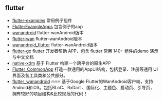 
## flutter 
- [flutter-examples](https://github.com/nisrulz/flutter-examples)  常用例子组件
- [FlutterExampleApps](https://github.com/iampawan/FlutterExampleApps)  包含例子的app
- [wanandroid](https://github.com/ngu2008/wanandroid)   flutter-wanAndroid版本
- [flutter-wan](https://github.com/sunxiaolei/flutter-wan)  flutter-wanAndroid版本
- [wanandroid_flutter](https://github.com/shijiacheng/wanandroid_flutter)  flutter-wanAndroid版本
- [flutter-go](https://github.com/alibaba/flutter-go)  flutter 开发者帮助 APP，包含 flutter 常用 140+ 组件的demo 演示与中文文档
- [native-xdm](https://github.com/bailicangdu/native-xdm)  基于 Flutter 构建一个跨平台的原生APP
- [Flutter_CommonApp](https://github.com/MeandNi/Flutter_CommonApp)  打造一款通用的AppUI结构，包括登录、注册等通用 UI 界面及各工具类和公共部分。
- [flutter_wanandroid](https://github.com/Sky24n/flutter_wanandroid)   🔥🔥🔥 基于Google Flutter的WanAndroid客户端，支持Android和iOS。包括BLoC、RxDart 、国际化、主题色、启动页、引导页，拥有较好的项目结构&比较规范的代码！

